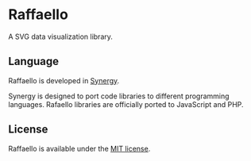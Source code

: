 # Raffaello
A SVG data visualization library.

## Language
Raffaello is developed in [Synergy](https://www.zoclee.com/synergy).

Synergy is designed to port code libraries to different programming languages. Rafaello libraries are officially ported to JavaScript and PHP.

## License
Raffaello is available under the [MIT license](https://opensource.org/licenses/MIT).
